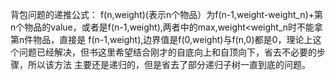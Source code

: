 背包问题的递推公式：
f(n,weight)(表示n个物品）为f(n-1,weight-weight_n)+第n个物品的value，或者是f(n-1,weight),两者中的max,weight<weight_n时不能拿第n件物品，直接是
f(n-1,weight),边界值是f(0,weight)与f(n,0)都是0，理论上这个问题已经解决，但书这里希望结合刚才的自底向上和自顶向下，省去不必要的步骤，所以该方法
主要还是递归的，但是省去了部分递归子树一直到底的问题。
